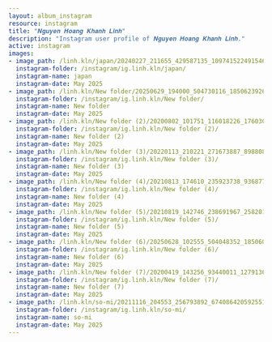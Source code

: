 ```yaml
---
layout: album_instagram
resource: instagram
title: "𝑵𝒈𝒖𝒚𝒆𝒏 𝑯𝒐𝒂𝒏𝒈 𝑲𝒉𝒂𝒏𝒉 𝑳𝒊𝒏𝒉"
description: "Instagram user profile of 𝑵𝒈𝒖𝒚𝒆𝒏 𝑯𝒐𝒂𝒏𝒈 𝑲𝒉𝒂𝒏𝒉 𝑳𝒊𝒏𝒉."
active: instagram
images: 
- image_path: /linh.kln/japan/20240227_211655_429587135_1097415224915468_3415985951360099023_n.jpg
  instagram-folder: /instagram/ig.linh.kln/japan/
  instagram-name: japan
  instagram-date: May 2025
- image_path: /linh.kln/New folder/20250629_194000_504730116_18506239261008644_6504050147540140828_n.jpg
  instagram-folder: /instagram/ig.linh.kln/New folder/
  instagram-name: New folder
  instagram-date: May 2025
- image_path: /linh.kln/New folder (2)/20200802_101751_116018226_1760308337450677_1968624485189741110_n.jpg
  instagram-folder: /instagram/ig.linh.kln/New folder (2)/
  instagram-name: New folder (2)
  instagram-date: May 2025
- image_path: /linh.kln/New folder (3)/20220113_210221_271673887_898808544157189_5512672853361872049_n.jpg
  instagram-folder: /instagram/ig.linh.kln/New folder (3)/
  instagram-name: New folder (3)
  instagram-date: May 2025
- image_path: /linh.kln/New folder (4)/20210813_174610_235923738_936877116896513_5590430447837511873_n.jpg
  instagram-folder: /instagram/ig.linh.kln/New folder (4)/
  instagram-name: New folder (4)
  instagram-date: May 2025
- image_path: /linh.kln/New folder (5)/20210819_142746_238691967_258201519262254_4643849587102789931_n.jpg
  instagram-folder: /instagram/ig.linh.kln/New folder (5)/
  instagram-name: New folder (5)
  instagram-date: May 2025
- image_path: /linh.kln/New folder (6)/20250628_102555_504048352_18506025811008644_5351773292287653048_n.jpg
  instagram-folder: /instagram/ig.linh.kln/New folder (6)/
  instagram-name: New folder (6)
  instagram-date: May 2025
- image_path: /linh.kln/New folder (7)/20200419_143256_93440011_1279136245619425_7098539873456732380_n.jpg
  instagram-folder: /instagram/ig.linh.kln/New folder (7)/
  instagram-name: New folder (7)
  instagram-date: May 2025
- image_path: /linh.kln/so-mi/20211116_204553_256793892_6740864205925519_6659654656672296696_n.jpg
  instagram-folder: /instagram/ig.linh.kln/so-mi/
  instagram-name: so-mi
  instagram-date: May 2025
---
```

